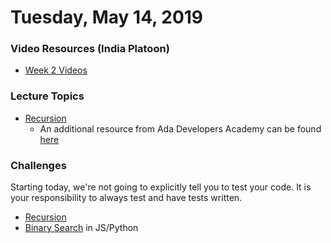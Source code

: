 Tuesday, May 14, 2019
=====================
### Video Resources (India Platoon)
- [Week 2 Videos](https://www.youtube.com/playlist?list=PLu0CiQ7bzwEQT_GDPFAx7E7awUWCv5zMu)

### Lecture Topics
* [Recursion](https://github.com/indiaplatoon/curriculum/blob/master/week-02/lecture-materials/recursion.pdf)
  * An additional resource from Ada Developers Academy can be found [here](https://github.com/Ada-Developers-Academy/textbook-curriculum/blob/bffae06f672d34034fdedd168b3e6e111735e347/04-cs-fundamentals/classroom/04-Intro-to-Recursion.md)

### Challenges
Starting today, we're not going to explicitly tell you to test your code. It is your responsibility to always test and have tests written.
* [Recursion](https://github.com/indiaplatoon/recursion)
* [Binary Search](https://github.com/indiaplatoon/binary-search) in JS/Python
